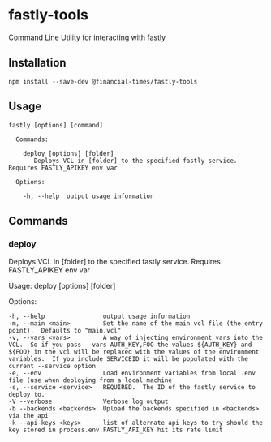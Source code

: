# fastly-tools

Command Line Utility for interacting with fastly

## Installation

```
npm install --save-dev @financial-times/fastly-tools
```

## Usage

	fastly [options] [command]

      Commands:

        deploy [options] [folder]
           Deploys VCL in [folder] to the specified fastly service.  Requires FASTLY_APIKEY env var

      Options:

        -h, --help  output usage information


## Commands

### deploy
Deploys VCL in [folder] to the specified fastly service.  Requires FASTLY_APIKEY env var

  Usage: deploy [options] [folder]

  Options:

    -h, --help                output usage information
    -m, --main <main>         Set the name of the main vcl file (the entry point).  Defaults to "main.vcl"
    -v, --vars <vars>         A way of injecting environment vars into the VCL.  So if you pass --vars AUTH_KEY,FOO the values ${AUTH_KEY} and ${FOO} in the vcl will be replaced with the values of the environment variables.  If you include SERVICEID it will be populated with the current --service option
    -e, --env                 Load environment variables from local .env file (use when deploying from a local machine
    -s, --service <service>   REQUIRED.  The ID of the fastly service to deploy to.
    -V --verbose              Verbose log output
    -b --backends <backends>  Upload the backends specified in <backends> via the api
    -k --api-keys <keys>      list of alternate api keys to try should the key stored in process.env.FASTLY_API_KEY hit its rate limit
